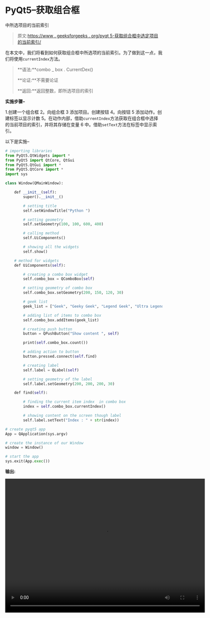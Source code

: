 # PyQt5–获取组合框

中所选项目的当前索引

> 原文:[https://www . geeksforgeeks . org/pyqt 5-获取组合框中选定项目的当前索引/](https://www.geeksforgeeks.org/pyqt5-getting-the-current-index-of-selected-item-in-combobox/)

在本文中，我们将看到如何获取组合框中所选项的当前索引。为了做到这一点，我们将使用`currentIndex`方法。

> **语法:**combo _ box . CurrentDex()
> 
> **论证:**不需要论证
> 
> **返回:**返回整数，即所选项目的索引

**实施步骤–**

1.创建一个组合框
2。向组合框
3 添加项目。创建按钮
4。向按钮
5 添加动作。创建标签以显示计数
5。在动作内部，借助`currentIndex`方法获取在组合框中选择的当前项目的索引，并将其存储在变量
6 中。借助`setText`方法在标签中显示索引。

以下是实施–

```py
# importing libraries
from PyQt5.QtWidgets import * 
from PyQt5 import QtCore, QtGui
from PyQt5.QtGui import * 
from PyQt5.QtCore import * 
import sys

class Window(QMainWindow):

    def __init__(self):
        super().__init__()

        # setting title
        self.setWindowTitle("Python ")

        # setting geometry
        self.setGeometry(100, 100, 600, 400)

        # calling method
        self.UiComponents()

        # showing all the widgets
        self.show()

    # method for widgets
    def UiComponents(self):

        # creating a combo box widget
        self.combo_box = QComboBox(self)

        # setting geometry of combo box
        self.combo_box.setGeometry(200, 150, 120, 30)

        # geek list
        geek_list = ["Geek", "Geeky Geek", "Legend Geek", "Ultra Legend Geek"]

        # adding list of items to combo box
        self.combo_box.addItems(geek_list)

        # creating push button
        button = QPushButton("Show content ", self)

        print(self.combo_box.count())

        # adding action to button
        button.pressed.connect(self.find)

        # creating label 
        self.label = QLabel(self)

        # setting geometry of the label
        self.label.setGeometry(200, 200, 200, 30)

    def find(self):

        # finding the current item index  in combo box
        index = self.combo_box.currentIndex()

        # showing content on the screen though label
        self.label.setText("Index : " + str(index))

# create pyqt5 app
App = QApplication(sys.argv)

# create the instance of our Window
window = Window()

# start the app
sys.exit(App.exec())
```

**输出:**

<video class="wp-video-shortcode" id="video-396211-1" width="640" height="428" preload="metadata" controls=""><source type="video/mp4" src="https://media.geeksforgeeks.org/wp-content/uploads/20200410234807/Python-10-04-2020-23_45_59.mp4?_=1">[https://media.geeksforgeeks.org/wp-content/uploads/20200410234807/Python-10-04-2020-23_45_59.mp4](https://media.geeksforgeeks.org/wp-content/uploads/20200410234807/Python-10-04-2020-23_45_59.mp4)</video>
